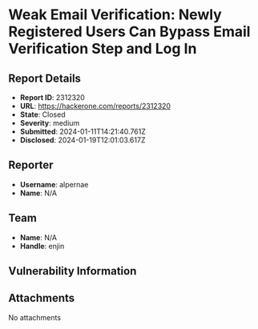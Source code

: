 # Weak Email Verification: Newly Registered Users Can Bypass Email Verification Step and Log In

## Report Details
- **Report ID**: 2312320
- **URL**: https://hackerone.com/reports/2312320
- **State**: Closed
- **Severity**: medium
- **Submitted**: 2024-01-11T14:21:40.761Z
- **Disclosed**: 2024-01-19T12:01:03.617Z

## Reporter
- **Username**: alpernae
- **Name**: N/A

## Team
- **Name**: N/A
- **Handle**: enjin

## Vulnerability Information


## Attachments
No attachments
